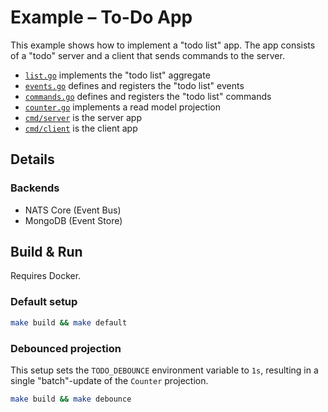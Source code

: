 # Example – To-Do App

This example shows how to implement a "todo list" app. The app consists of a
"todo" server and a client that sends commands to the server.

- [`list.go`](./list.go) implements the "todo list" aggregate
- [`events.go`](./events.go) defines and registers the "todo list" events
- [`commands.go`](./commands.go) defines and registers the "todo list" commands
- [`counter.go`](./counter.go) implements a read model projection
- [`cmd/server`](./cmd/server) is the server app
- [`cmd/client`](./cmd/client) is the client app

## Details

### Backends

- NATS Core (Event Bus)
- MongoDB (Event Store)

## Build & Run

Requires Docker.

### Default setup

```sh
make build && make default
```

### Debounced projection

This setup sets the `TODO_DEBOUNCE` environment variable to `1s`, resulting in
a single "batch"-update of the `Counter` projection.

```sh
make build && make debounce
```
